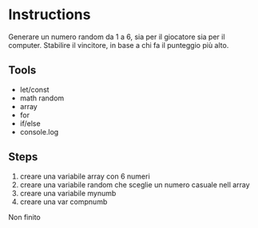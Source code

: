 # Instructions
Generare un numero random da 1 a 6, sia per il giocatore sia per il computer. Stabilire il vincitore, in base a chi fa il punteggio più alto.

## Tools
- let/const
- math random
- array
- for
- if/else
- console.log

## Steps
1. creare una variabile array con 6 numeri
2. creare una variabile random che sceglie un numero casuale nell array
3. creare una variabile mynumb
4. creare una var compnumb

Non finito